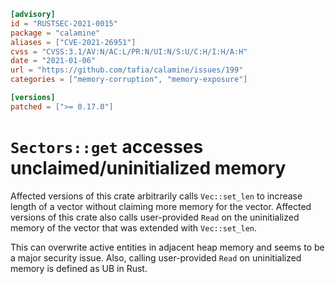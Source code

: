 ```toml
[advisory]
id = "RUSTSEC-2021-0015"
package = "calamine"
aliases = ["CVE-2021-26951"]
cvss = "CVSS:3.1/AV:N/AC:L/PR:N/UI:N/S:U/C:H/I:H/A:H"
date = "2021-01-06"
url = "https://github.com/tafia/calamine/issues/199"
categories = ["memory-corruption", "memory-exposure"]

[versions]
patched = [">= 0.17.0"]
```

# `Sectors::get` accesses unclaimed/uninitialized memory

Affected versions of this crate arbitrarily calls `Vec::set_len` to increase length of a vector without claiming more memory for the vector. Affected versions of this crate
also calls user-provided `Read` on the uninitialized memory of the vector that was
extended with `Vec::set_len`.

This can overwrite active entities in adjacent heap memory and seems to be a major security issue. Also, calling user-provided `Read` on uninitialized memory is defined as UB in Rust.
